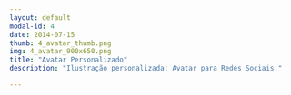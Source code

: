 ```yaml
---
layout: default
modal-id: 4
date: 2014-07-15
thumb: 4_avatar_thumb.png
img: 4_avatar_900x650.png
title: "Avatar Personalizado"
description: "Ilustração personalizada: Avatar para Redes Sociais."

---
```

